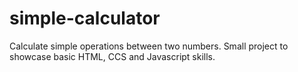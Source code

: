 # simple-calculator

Calculate simple operations between two numbers.
Small project to showcase basic HTML, CCS and Javascript skills.